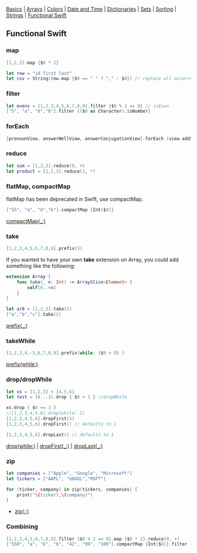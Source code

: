[Basics](README.md) | [Arrays](array.md) | [Colors](color.md) | [Date and Time](Dates/README.md) | [Dictionaries](dictionary.md) | [Sets](sets.md) | [Sorting](sorting.md) | [Strings](strings.md) | [Functional Swift](functional.md)

## Functional Swift

### map

```swift
[1,2,3].map {$0 * 2}

let row = "id first last"
let csv = String(row.map {$0 == " " ? "," : $0}) // replace all occurrences
```

### filter

```swift
let evens = [1,2,3,4,5,6,7,8,9].filter {$0 % 2 == 0} // isEven
["5", "a", "6","b"].filter {($0 as Character).isNumber}
```

### forEach

```swift
[pronounView, answerWellView, answerConjugationView].forEach (view.addSubview)
```

### reduce

```swift
let sum = [1,2,3].reduce(0, +)
let product = [1,2,3].reduce(1, *)
```

### flatMap, compactMap

flatMap has been deprecated in Swift, use compactMap.

```swift
["55", "a", "6","b"].compactMap {Int($0)}
```

[compactMap(_:)](https://developer.apple.com/documentation/swift/sequence/2950916-compactmap)


### take


```swift
[1,2,3,4,5,6,7,8,9].prefix(3)
```

If you wanted to have your own **take** extension on Array, you could add something like the following:

```swift
extension Array {
    func take(_ n: Int) -> ArraySlice<Element> {
        self[0..<n]
    }
}

let ar0 = [1,2,3].take(2)
["a","b","c"].take(2)

```

[prefix(_:)](https://developer.apple.com/documentation/swift/sequence/3128808-prefix)


### takeWhile

```swift
[1,2,3,4,-5,6,7,8,9].prefix(while: {$0 > 0} )
```

[prefix(while:)](https://developer.apple.com/documentation/swift/sequence/3128810-prefix)

### drop/dropWhile

```swift
let xs = [1,2,3] + [4,5,6]
let test = (0...3).drop { $0 > 1 } //dropWhile

xs.drop { $0 <= 3 }
//[1,2,3,4,5,6].drop(while: 2)
[1,2,3,4,5,6].dropFirst(3)
[1,2,3,4,5,6].dropFirst() // defaults to 1

[1,2,3,4,5,6].dropLast() // defaults to 1

```

 [drop(while:)](https://developer.apple.com/documentation/swift/sequence/3128801-drop) | [dropFirst(_:)](https://developer.apple.com/documentation/swift/sequence/3128803-dropfirst) | [dropLast(_:)](https://developer.apple.com/documentation/swift/sequence/3128805-droplast)

### zip

```swift
let companies = ["Apple", "Google", "Microsoft"]
let tickers = ["AAPL", "GOOGL","MSFT"]

for (ticker, company) in zip(tickers, companies) {
    print("\(ticker),\(company)")
}
```

- [zip(_:_:)](https://developer.apple.com/documentation/swift/1541125-zip)


### Combining

```swift
[1,2,3,4,5,6,7,8,9].filter {$0 % 2 == 0}.map {$0 * 2}.reduce(0, +)
["550", "a", "6", "b", "42", "99", "100"].compactMap {Int($0)}.filter {$0 < 100}
```
